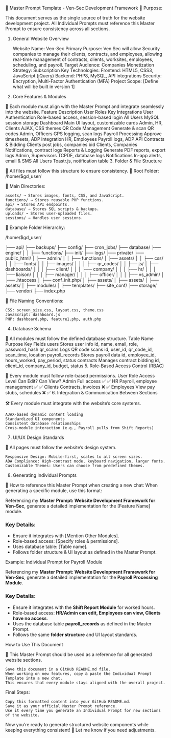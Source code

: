 📌 Master Prompt Template - Ven-Sec Development Framework
🚀 Purpose:

This document serves as the single source of truth for the website development project.
All Individual Prompts must reference this Master Prompt to ensure consistency across all sections.
1. General Website Overview

    Website Name: Ven-Sec
    Primary Purpose: Ven Sec will allow Security companies to manage their clients, contracts, and employees, allowing real-time management of contracts, clients, worksites, employees, scheduling, and payroll.
    Target Audience: Companies
    Monetization Strategy: Subscription
    Key Technologies:
        Frontend: HTML5, CSS3, JavaScript (jQuery)
        Backend: PHP8, MySQL, API integrations
        Security: Encryption, Multi-Factor Authentication (MFA)
    Project Scope: [Define what will be built in version 1]

2. Core Features & Modules

📌 Each module must align with the Master Prompt and integrate seamlessly into the website.
Feature	Description	User Roles	Key Integrations
User Authentication	Role-based access, session-based login	All Users	MySQL session storage
Dashboard	Main UI layout, customizable cards	Admin, HR, Clients	AJAX, CSS themes
QR Code Management	Generate & scan QR codes	Admin, Officers	GPS logging, scan logs
Payroll Processing	Approve timesheets, ADP integration	HR, Employees	Payroll logs, ADP API
Contracts & Bidding	Clients post jobs, companies bid	Clients, Companies	Notifications, contract logs
Reports & Logging	Generate PDF reports, export logs	Admin, Supervisors	TCPDF, database logs
Notifications	In-app alerts, email & SMS	All Users	Toastr.js, notification table
3. Folder & File Structure

💾 All files must follow this structure to ensure consistency.
🔹 Root Folder: /home/$gd_user/

📁 Main Directories:

    assets/ → Stores images, fonts, CSS, and JavaScript.
    functions/ → Stores reusable PHP functions.
    api/ → Stores API endpoints.
    database/ → Stores SQL scripts & backups.
    uploads/ → Stores user-uploaded files.
    sessions/ → Handles user sessions.

📌 Example Folder Hierarchy:

/home/$gd_user/

  ├── api/
  ├── backups/
  ├── config/
  ├── cron_jobs/
  ├── database/
  ├── engine/
  │   │   ├── functions/
  ├── init/
  ├── logs/
  ├── private/
  ├── public_html/
  │   ├── admin/
  │   │   ├── functions/
  │   ├── assets/
  │   │   ├── css/
  │   │   ├── fonts/
  │   │   ├── images/
  │   │   │   ├── qr_codes/
  │   │   ├── js/
  │   ├── dashboards/
  │   │   │   ├── client/
  │   │   │   ├── company/
  │   │   │   ├── hr/
  │   │   │   ├── liaison/
  │   │   │   ├── manager/
  │   │   │   ├── officer/
  │   │   │   ├── vs_admin/
  │   ├── .htaccess
  │   ├── conf_init.php/
  │   ├── assets/
  │   ├── assets/
  │   ├── assets/
  │   ├── modules/
  │   ├── templates/
  ├── site_conf/
  ├── storage/
  ├── vendor/
  ├── index.php

📌 File Naming Conventions:

    CSS: screen_size.css, layout.css, theme.css
    JavaScript: dashboard.js
    PHP: dashboard.php, feature1.php, auth.php

4. Database Schema

📌 All modules must follow the defined database structure.
Table Name	Purpose	Key Fields
users	Stores user info	id, name, email, role, password_hash
qr_scans	Logs QR code scans	id, user_id, qr_code_id, scan_time, location
payroll_records	Stores payroll data	id, employee_id, hours_worked, pay_period, status
contracts	Manages contract bidding	id, client_id, company_id, budget, status
5. Role-Based Access Control (RBAC)

🔑 Every module must follow role-based permissions.
User Role	Access Level	Can Edit?	Can View?
Admin	Full access	✅	✅
HR	Payroll, employee management	✅	✅
Clients	Contracts, invoices	❌	✅
Employees	View pay stubs, schedules	❌	✅
6. Integration & Communication Between Sections

🛠 Every module must integrate with the website’s core systems.

    AJAX-based dynamic content loading
    Standardized UI components
    Consistent database relationships
    Cross-module interaction (e.g., Payroll pulls from Shift Reports)

7. UI/UX Design Standards

🎨 All pages must follow the website’s design system.

    Responsive Design: Mobile-first, scales to all screen sizes.
    ADA Compliance: High-contrast mode, keyboard navigation, larger fonts.
    Customizable Themes: Users can choose from predefined themes.

8. Generating Individual Prompts

🔹 How to reference this Master Prompt when creating a new chat:
When generating a specific module, use this format:

Referencing my **Master Prompt: Website Development Framework for Ven-Sec**, generate a detailed implementation for the [Feature Name] module.

### **Key Details**:
- Ensure it integrates with [Mention Other Modules].
- Role-based access: [Specify roles & permissions].
- Uses database table: [Table name].
- Follows folder structure & UI layout as defined in the Master Prompt.

Example: Individual Prompt for Payroll Module

Referencing my **Master Prompt: Website Development Framework for Ven-Sec**, generate a detailed implementation for the **Payroll Processing Module**.

### Key Details:
- Ensure it integrates with the **Shift Report Module** for worked hours.
- Role-based access: **HR/Admin can edit, Employees can view, Clients have no access**.
- Uses the database table **payroll_records** as defined in the Master Prompt.
- Follows the same **folder structure** and UI layout standards.

How to Use This Document

📌 This Master Prompt should be used as a reference for all generated website sections.

    Save this document in a GitHub README.md file.
    When working on new features, copy & paste the Individual Prompt Template into a new chat.
    This ensures that every module stays aligned with the overall project.

Final Steps:

    Copy this formatted content into your GitHub README.md.
    Save it as your official Master Prompt reference.
    Use it every time you generate an Individual Prompt for new sections of the website.

Now you’re ready to generate structured website components while keeping everything consistent! 🚀 Let me know if you need adjustments.
